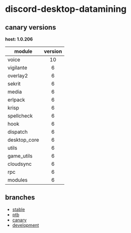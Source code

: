 # discord-desktop-datamining

## canary versions

**host: 1.0.206**

| module | version |
| ------ | :-----: |
| voice | 10 |
| vigilante | 6 |
| overlay2 | 6 |
| sekrit | 6 |
| media | 6 |
| erlpack | 6 |
| krisp | 6 |
| spellcheck | 6 |
| hook | 6 |
| dispatch | 6 |
| desktop_core | 6 |
| utils | 6 |
| game_utils | 6 |
| cloudsync | 6 |
| rpc | 6 |
| modules | 6 |

## branches

- [stable](https://github.com/OpenAsar/discord-desktop-datamining/tree/stable)
- [ptb](https://github.com/OpenAsar/discord-desktop-datamining/tree/ptb)
- [canary](https://github.com/OpenAsar/discord-desktop-datamining/tree/canary)
- [development](https://github.com/OpenAsar/discord-desktop-datamining/tree/development)